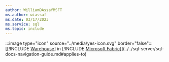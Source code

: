 ```yaml
---
author: WilliamDAssafMSFT
ms.author: wiassaf
ms.date: 03/17/2023
ms.service: sql
ms.topic: include
---
```

:::image type="icon" source="../media/yes-icon.svg" border="false"::: [[!INCLUDE [Warehouse](../fabric-dw.md)] in [!INCLUDE [Microsoft Fabric](../fabric.md)]](../../sql-server/sql-docs-navigation-guide.md#applies-to)
